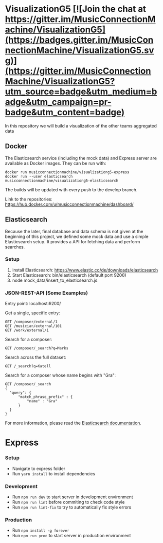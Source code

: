 # VisualizationG5 [![Join the chat at https://gitter.im/MusicConnectionMachine/VisualizationG5](https://badges.gitter.im/MusicConnectionMachine/VisualizationG5.svg)](https://gitter.im/MusicConnectionMachine/VisualizationG5?utm_source=badge&utm_medium=badge&utm_campaign=pr-badge&utm_content=badge)

In this repository we will build a visualization of the other teams aggregated data

## Docker

The Elasticsearch service (including the mock data) and Express server are available as Docker images. They can be run with:

    docker run musicconnectionmachine/visualizationg5-express
    docker run --user elasticsearch musicconnectionmachine/visualizationg5-elasticsearch
    
The builds will be updated with every push to the develop branch.

Link to the repositories: https://hub.docker.com/u/musicconnectionmachine/dashboard/

## Elasticsearch

Because the later, final database and data schema is not given at the beginning of this project, we defined some mock data and use a simple Elasticsearch setup. It provides a API for fetching data and perform searches.

### Setup

1. Install Elasticsearch: https://www.elastic.co/de/downloads/elasticsearch
2. Start Elasticsearch: bin/elasticsearch (default port 9200)
3. node mock_data/insert_to_elasticsearch.js

### JSON-REST-API (Some Examples)

Entry point: localhost:9200/

Get a single, specific entry:

    GET /composer/external/1
    GET /musician/external/101
    GET /work/external/1

Search for a composer:

    GET /composer/_search?q=Marks

Search across the full dataset:

    GET /_search?q=Katell

Search for a composer whose name begins with "Gra":

    GET /composer/_search
    {
      "query": {
          "match_phrase_prefix" : {
              "name" : "Gra"
          }
      }
    }

For more information, please read the [Elasticsearch documentation](https://www.elastic.co/guide/en/elasticsearch/reference/current/index.html).

# Express

### Setup
  - Navigate to express folder
  - Run `yarn install` to install dependencies

### Development
  - Run `npm run dev` to start server in development environment
  - Run `npm run lint` before commiting to check code style
  - Run `npm run lint-fix` to try to automatically fix style errors

### Production
  - Run `npm install -g forever`
  - Run `npm run prod` to start server in production environment
